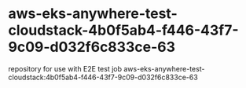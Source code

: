 # aws-eks-anywhere-test-cloudstack-4b0f5ab4-f446-43f7-9c09-d032f6c833ce-63
repository for use with E2E test job aws-eks-anywhere-test-cloudstack:4b0f5ab4-f446-43f7-9c09-d032f6c833ce-63
